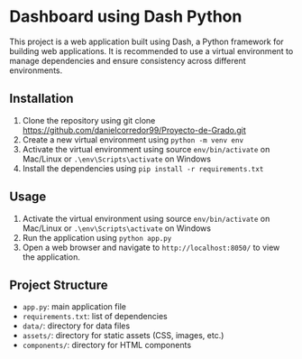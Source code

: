 
# Dashboard using Dash Python


This project is a web application built using Dash, a Python framework for building web applications. It is recommended to use a virtual environment to manage dependencies and ensure consistency across different environments.

## Installation
1. Clone the repository using git clone <https://github.com/danielcorredor99/Proyecto-de-Grado.git>
2. Create a new virtual environment using `python -m venv env`
3. Activate the virtual environment using source `env/bin/activate` on Mac/Linux or `.\env\Scripts\activate` on Windows
4. Install the dependencies using `pip install -r requirements.txt`

## Usage
1. Activate the virtual environment using source `env/bin/activate` on Mac/Linux or `.\env\Scripts\activate` on Windows
2. Run the application using `python app.py`
3. Open a web browser and navigate to `http://localhost:8050/` to view the application.

## Project Structure
- `app.py`: main application file
- `requirements.txt`: list of dependencies
- `data/`: directory for data files
- `assets/`: directory for static assets (CSS, images, etc.)
- `components/`: directory for HTML components


